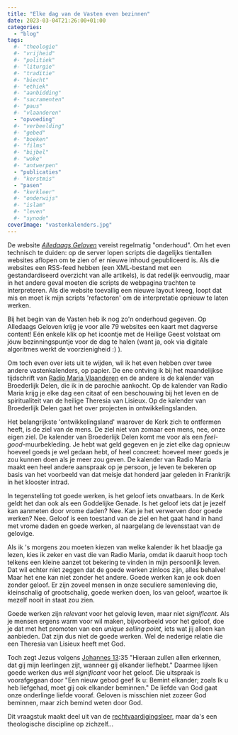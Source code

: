 ```yaml
---
title: "Elke dag van de Vasten even bezinnen"
date: 2023-03-04T21:26:00+01:00
categories: 
  - "blog"
tags:
  #- "theologie"
  #- "vrijheid"
  #- "politiek"
  #- "liturgie"
  #- "traditie"
  #- "biecht"
  #- "ethiek"
  #- "aanbidding"
  #- "sacramenten"
  #- "paus"
  #- "vlaanderen"
  - "opvoeding"
  #- "verbeelding"
  #- "gebed"
  #- "boeken"
  #- "films"
  #- "bijbel"
  #- "woke"
  #- "antwerpen"
  - "publicaties"
  #- "kerstmis"
  - "pasen"
  #- "kerkleer"
  #- "onderwijs"
  #- "islam"
  #- "leven"
  #- "synode"
coverImage: "vastenkalenders.jpg"
---
```


De website [_Alledaags Geloven_](https://alledaags.gelovenleren.net/) vereist regelmatig "onderhoud". Om het even technisch te duiden: op de server lopen scripts die dagelijks tientallen websites aflopen om te zien of er nieuwe inhoud gepubliceerd is. Als die websites een RSS-feed hebben (een XML-bestand met een gestandardiseerd overzicht van alle artikels), is dat redelijk eenvoudig, maar in het andere geval moeten die scripts de webpagina trachten te interpreteren. Als die website toevallig een nieuwe layout kreeg, loopt dat mis en moet ik mijn scripts 'refactoren' om de interpretatie opnieuw te laten werken. 

Bij het begin van de Vasten heb ik nog zo'n onderhoud gegeven. Op Alledaags Geloven krijg je voor alle 79 websites een kaart met dagverse content! Eén enkele klik op het icoontje met de Heilige Geest volstaat om jóuw bezinningspuntje voor de dag te halen (want ja, ook via digitale algoritmes werkt de voorzienigheid :) ).

Om toch even over iets uit te wijden, wil ik het even hebben over twee andere vastenkalenders, op papier. De ene ontving ik bij het maandelijkse tijdschrift van [Radio Maria Vlaanderen](https://www.radiomaria.be/) en de andere is de kalender van Broederlijk Delen, die ik in de parochie aankocht. Op de kalender van Radio Maria krijg je elke dag een citaat of een beschouwing bij het leven en de spiritualiteit van de heilige Theresia van Lisieux. Op de kalender van Broederlijk Delen gaat het over projecten in ontwikkelingslanden. 

Het belangrijkste 'ontwikkelingsland' waarover de Kerk zich te ontfermen heeft, is de ziel van de mens. De ziel niet van zomaar een mens, nee, onze eigen ziel. De kalender van Broederlijk Delen komt me voor als een _feel-good_-muurbekleding. Je hebt wat geld gegeven en je ziet elke dag opnieuw hoeveel goeds je wel gedaan hebt, of heel concreet: hoeveel meer goeds je zou kunnen doen als je meer zou geven. De kalender van Radio Maria maakt een heel andere aanspraak op je persoon, je leven te bekeren op basis van het voorbeeld van dat meisje dat honderd jaar geleden in Frankrijk in het klooster intrad. 

In tegenstelling tot goede werken, is het geloof iets onvatbaars. In de Kerk geldt het dan ook als een Goddelijke Genade. Is het geloof iets dat je jezelf kan aanmeten door vrome daden? Nee. Kan je het verwerven door goede werken? Nee. Geloof is een toestand van de ziel en het gaat hand in hand met vrome daden en goede werken, al naargelang de levensstaat van de gelovige. 

Als ik 's morgens zou moeten kiezen van welke kalender ik het blaadje ga lezen, kies ik zeker en vast die van Radio Maria, omdat ik daaruit hoop toch telkens een kleine aanzet tot bekering te vinden in mijn persoonlijk leven. Dat wil echter niet zeggen dat de goede werken zinloos zijn, alles behalve! Maar het ene kan niet zonder het andere. Goede werken kan je ook doen zonder geloof. Er zijn zoveel mensen in onze seculiere samenleving die, kleinschalig of grootschalig, goede werken doen, los van geloof, waartoe ik mezelf nooit in staat zou zien. 

Goede werken zijn *relevant* voor het gelovig leven, maar niet *significant*. Als je mensen ergens warm voor wil maken, bijvoorbeeld voor het geloof, doe je dat met het promoten van een _unique selling point_, iets wat jij alleen kan aanbieden. Dat zijn dus niet de goede werken. Wel de nederige relatie die een Theresia van Lisieux heeft met God. 

Toch zegt Jezus volgens [Johannes 13](https://bijbel.gelovenleren.net/canisius.html#jh-13):35 "Hieraan zullen allen erkennen, dat gij mijn leerlingen zijt, wanneer gij elkander liefhebt." Daarmee lijken goede werken dus wél *significant* voor het geloof. Die uitspraak is voorafgegaan door "Een nieuw gebod geef Ik u: Bemint elkander; zoals Ik u heb liefgehad, moet gij ook elkander beminnen." De liefde van God gaat onze onderlinge liefde vooraf. Geloven is misschien niet zozeer God beminnen, maar zich bemind weten door God. 

Dit vraagstuk maakt deel uit van de [rechtvaardigingsleer](https://rkdocumenten.nl/thema/thema_151-rechtvaardigingsleer-nl/?idCode=1.1), maar da's een theologische discipline op zichzelf...
